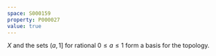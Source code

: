 ```yaml
---
space: S000159
property: P000027
value: true
---
```

 
$X$ and the sets $(a,1]$ for rational $0 \leq a \leq 1$ form a basis for the topology.
